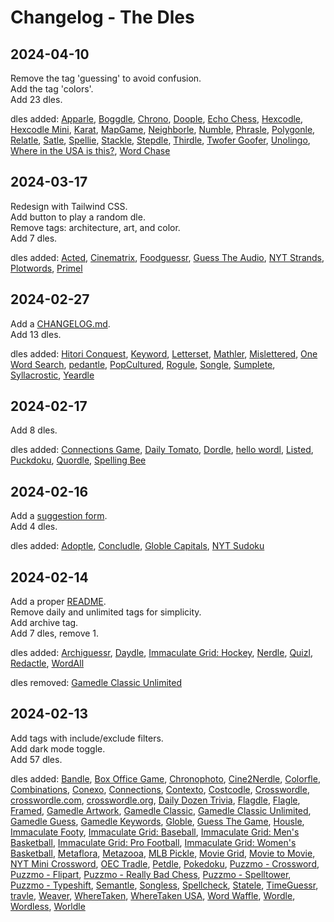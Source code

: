 # Changelog - The Dles

## 2024-04-10

Remove the tag 'guessing' to avoid confusion.<br>Add the tag 'colors'.<br>Add 23 dles.

dles added: [Apparle](https://www.apparle.com/), [Boggdle](https://simenmh.com/boggdle/), [Chrono](https://chrono.quest/), [Doople](https://www.dooplepuzzle.com/), [Echo Chess](https://echochess.com/game.html), [Hexcodle](https://www.hexcodle.com/), [Hexcodle Mini](https://www.hexcodle.com/mini), [Karat](https://karat.auronymous.com/), [MapGame](https://mapgame.net/), [Neighborle](https://neighborle.com/), [Numble](https://numble.wtf/), [Phrasle](https://phrasle.com/), [Polygonle](https://www.polygonle.com/), [Relatle](https://www.relatle.lol/), [Satle](https://satle.ca/), [Spellie](https://spelliegame.com/#easy), [Stackle](https://www.stackle.fun/), [Stepdle](https://www.stepdle.com/), [Thirdle](https://thirdle.org/), [Twofer Goofer](https://twofergoofer.com/), [Unolingo](https://games.usatoday.com/games/uclick-unolingo), [Where in the USA is this?](https://pudding.cool/games/where/), [Word Chase](https://wordchase.semantle.com/)

## 2024-03-17

Redesign with Tailwind CSS.<br>Add button to play a random dle.<br>Remove tags: architecture, art, and color.<br> Add 7 dles.

dles added: [Acted](https://acted.wtf/), [Cinematrix](https://www.vulture.com/article/daily-movie-grid-trivia-game-cinematrix.html), [Foodguessr](https://www.foodguessr.com/daily), [Guess The Audio](https://guesstheaudio.com/), [NYT Strands](https://www.nytimes.com/games/strands), [Plotwords](https://plotwords.com/daily), [Primel](https://converged.yt/primel/)

## 2024-02-27

Add a <a href="https://github.com/aukspot/dles/blob/main/CHANGELOG.md" target="_blank">CHANGELOG.md</a>.<br>Add 13 dles.

dles added: [Hitori Conquest](https://hitoriconquest.com/), [Keyword](https://www.washingtonpost.com/games/keyword/), [Letterset](https://www.letterset.net/daily), [Mathler](https://www.mathler.com/), [Mislettered](https://tryhardguides.com/mislettered/), [One Word Search](https://onewordsearch.com/), [pedantle](https://cemantle.certitudes.org/pedantle), [PopCultured](https://histordle.com/popcultured/), [Rogule](https://rogule.com/game.html), [Songle](https://histordle.com/songle/), [Sumplete](https://sumplete.com/daily/), [Syllacrostic](https://www.syllacrostic.com/daily-puzzle), [Yeardle](https://histordle.com/yeardle/)

## 2024-02-17

Add 8 dles.

dles added: [Connections Game](https://connectionsgame.com), [Daily Tomato](https://www.rottentomatoes.com/movie-trivia/), [Dordle](https://zaratustra.itch.io/dordle), [hello wordl](https://hellowordl.net/?today), [Listed](https://listed.fun/), [Puckdoku](https://www.puckdoku.com/), [Quordle](https://quordlegame.com/), [Spelling Bee](https://spellsbee.com/)

## 2024-02-16

Add a <a href="/dles/suggest">suggestion form</a>.<br>Add 4 dles.

dles added: [Adoptle](https://tryhardguides.com/adoptle/), [Concludle](https://tryhardguides.com/concludle/), [Globle Capitals](https://globle-capitals.com/), [NYT Sudoku](https://www.nytimes.com/puzzles/sudoku)

## 2024-02-14

Add a proper <a href="https://github.com/aukspot/dles/blob/main/README.md" target="_blank">README</a>.<br>Remove daily and unlimited tags for simplicity.<br>Add archive tag. <br>Add 7 dles, remove 1.

dles added: [Archiguessr](https://archiguesser.com/), [Daydle](https://daydle.com/), [Immaculate Grid: Hockey](https://www.immaculategrid.com/hockey), [Nerdle](https://nerdlegame.com/), [Quizl](https://quizl.io/), [Redactle](https://redactle.net/), [WordAll](https://wordall.xyz/)

dles removed: [Gamedle Classic Unlimited](https://www.gamedle.wtf/unlimited)
## 2024-02-13

Add tags with include/exclude filters.<br>Add dark mode toggle.<br>Add 57 dles.

dles added: [Bandle](https://bandle.app/), [Box Office Game](https://boxofficega.me/), [Chronophoto](https://www.chronophoto.app/), [Cine2Nerdle](https://www.cinenerdle2.app/), [Colorfle](https://colorfle.org/index.html), [Combinations](https://combinations.org/), [Conexo](https://conexo.ws/en/daily), [Connections](https://www.nytimes.com/games/connections), [Contexto](https://contexto.me/), [Costcodle](https://costcodle.com/), [Crosswordle](https://crosswordle.vercel.app), [crosswordle.com](https://crosswordle.com/), [crosswordle.org](https://crosswordle.org/), [Daily Dozen Trivia](https://dailydozentrivia.com/), [Flagdle](https://www.flagdle.org/), [Flagle](https://www.flagle.io/), [Framed](https://framed.wtf/), [Gamedle Artwork](https://www.gamedle.wtf/artwork), [Gamedle Classic](https://www.gamedle.wtf/classic), [Gamedle Classic Unlimited](https://www.gamedle.wtf/unlimited), [Gamedle Guess](https://www.gamedle.wtf/guess), [Gamedle Keywords](https://www.gamedle.wtf/keywords), [Globle](https://globle-game.com/game), [Guess The Game](https://guessthe.game/), [Housle](https://housle.house/game), [Immaculate Footy](https://www.immaculatefooty.com), [Immaculate Grid: Baseball](https://www.immaculategrid.com/), [Immaculate Grid: Men's Basketball](https://www.immaculategrid.com/basketball/mens), [Immaculate Grid: Pro Football](https://www.immaculategrid.com/football), [Immaculate Grid: Women's Basketball](https://www.immaculategrid.com/basketball/womens), [Metaflora](https://flora.metazooa.com/), [Metazooa](https://metazooa.com/), [MLB Pickle](https://www.mlbpickle.com/), [Movie Grid](https://moviegrid.io/), [Movie to Movie](https://movietomovie.com/), [NYT Mini Crossword](https://www.nytimes.com/crosswords/game/mini), [OEC Tradle](https://games.oec.world/en/tradle/), [Petdle](https://petdle.link/), [Pokedoku](https://pokedoku.com/), [Puzzmo - Crossword](https://www.puzzmo.com/play/crossword), [Puzzmo - Flipart](https://www.puzzmo.com/play/flip-art), [Puzzmo - Really Bad Chess](https://www.puzzmo.com/play/really-bad-chess), [Puzzmo - Spelltower](https://www.puzzmo.com/play/spelltower), [Puzzmo - Typeshift](https://www.puzzmo.com/play/typeshift), [Semantle](https://semantle.com/), [Songless](https://lessgames.com/songless), [Spellcheck](https://spellcheck.xyz/), [Statele](https://statele.teuteuf.fr/), [TimeGuessr](https://timeguessr.com/), [travle](https://travle.earth/), [Weaver](https://weavergame.org/), [WhereTaken](https://wheretaken.teuteuf.fr/), [WhereTaken USA](https://wheretakenusa.teuteuf.fr/), [Word Waffle](https://wordwaffle.org/), [Wordle](https://www.nytimes.com/games/wordle/index.html), [Wordless](https://lessgames.com/wordless), [Worldle](https://worldle.teuteuf.fr/)

